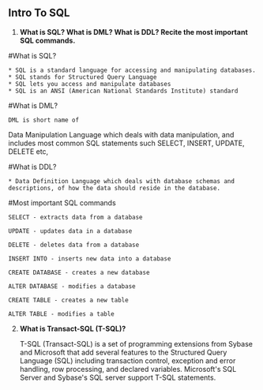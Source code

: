 ## Intro To SQL

1. **What is SQL? What is DML? What is DDL? Recite the most important SQL commands.**

#What is SQL?

	* SQL is a standard language for accessing and manipulating databases.
    * SQL stands for Structured Query Language
    * SQL lets you access and manipulate databases
    * SQL is an ANSI (American National Standards Institute) standard

#What is DML?

	DML is short name of 
Data Manipulation Language which deals with data manipulation, and includes most common SQL statements such SELECT, INSERT, UPDATE, DELETE etc, 

#What is DDL?

	* Data Definition Language which deals with database schemas and descriptions, of how the data should reside in the database.

#Most important SQL commands

	SELECT - extracts data from a database

	UPDATE - updates data in a database
	
	DELETE - deletes data from a database
	
	INSERT INTO - inserts new data into a database
	
	CREATE DATABASE - creates a new database
	
	ALTER DATABASE - modifies a database
	
	CREATE TABLE - creates a new table
	
	ALTER TABLE - modifies a table


2. **What is Transact-SQL (T-SQL)?**

	T-SQL (Transact-SQL) is a set of programming extensions from Sybase and Microsoft 
that add several features to the Structured Query Language (SQL) including transaction control,
exception and error handling, row processing, and declared variables. 
Microsoft's SQL Server and Sybase's SQL server support T-SQL statements. 	